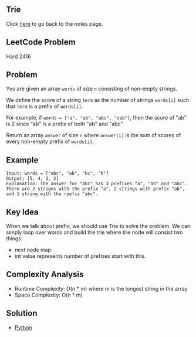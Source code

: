 ## Trie
Click [here](../notes.md) to go back to the notes page.

## LeetCode Problem
Hard 2416

## Problem
You are given an array `words` of size `n` consisting of non-empty strings.

We define the score of a string `term` as the number of strings `words[i]` such that `term` is a prefix of `words[i]`.

For example, if `words = ["a", "ab", "abc", "cab"]`, then the score of "ab" is 2 since "ab" is a prefix of both "ab" and "abc"

Return an array `answer` of size `n` where `answer[i]` is the sum of scores of every non-empty prefix of `words[i]`.

## Example
```
Input: words = ["abc", "ab", "bc", "b"]
Output; [5, 4, 3, 2]
Explanation: The answer for "abc" has 3 prefixes "a", "ab" and "abc". There are 2 strigns with the prefix "a", 2 strings with prefix "ab", and 1 string with the rpefix "abc".
```

## Key Idea
When we talk about prefix, we should use Trie to solve the problem. We can simply loop over words and build the trie where trie node will consist two things:
- next node map
- int value represents number of prefixes start with this.

## Complexity Analysis
- Runtime Complexity: O(n * m) where m is the longest string in the array
- Space Complexity: O(n * m)

## Solution
- [Python](./solution.py)